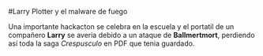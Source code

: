 #Larry Plotter y el malware de fuego

Una importante hackacton se celebra en la escuela y el portatil de un compañero **Larry** se averia debido a un ataque
de **Ballmertmort**, perdiendo así toda la saga *Crespusculo* en PDF que tenia guardado.

  
